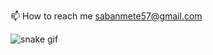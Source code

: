 📫 How to reach me sabanmete57@gmail.com

<!---
sbmeteturkay/sbmeteturkay is a ✨ special ✨ repository because its `README.md` (this file) appears on your GitHub profile.
You can click the Preview link to take a look at your changes.
--->
![snake gif](https://github.com/YOUR_USERNAME/YOUR_USERNAME/blob/output/github-contribution-grid-snake.gif)
